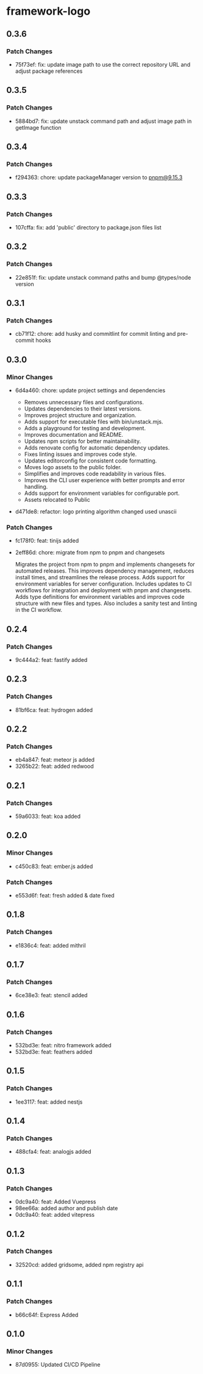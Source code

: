 # framework-logo

## 0.3.6

### Patch Changes

- 75f73ef: fix: update image path to use the correct repository URL and adjust package references

## 0.3.5

### Patch Changes

- 5884bd7: fix: update unstack command path and adjust image path in getImage function

## 0.3.4

### Patch Changes

- f294363: chore: update packageManager version to pnpm@9.15.3

## 0.3.3

### Patch Changes

- 107cffa: fix: add 'public' directory to package.json files list

## 0.3.2

### Patch Changes

- 22e851f: fix: update unstack command paths and bump @types/node version

## 0.3.1

### Patch Changes

- cb71f12: chore: add husky and commitlint for commit linting and pre-commit hooks

## 0.3.0

### Minor Changes

- 6d4a460: chore: update project settings and dependencies

  - Removes unnecessary files and configurations.
  - Updates dependencies to their latest versions.
  - Improves project structure and organization.
  - Adds support for executable files with bin/unstack.mjs.
  - Adds a playground for testing and development.
  - Improves documentation and README.
  - Updates npm scripts for better maintainability.
  - Adds renovate config for automatic dependency updates.
  - Fixes linting issues and improves code style.
  - Updates editorconfig for consistent code formatting.
  - Moves logo assets to the public folder.
  - Simplifies and improves code readability in various files.
  - Improves the CLI user experience with better prompts and error handling.
  - Adds support for environment variables for configurable port.
  - Assets relocated to Public

- d471de8: refactor: logo printing algorithm changed used unascii

### Patch Changes

- fc178f0: feat: tinijs added
- 2eff86d: chore: migrate from npm to pnpm and changesets

  Migrates the project from npm to pnpm and implements changesets for automated releases. This improves dependency management, reduces install times, and streamlines the release process. Adds support for environment variables for server configuration. Includes updates to CI workflows for integration and deployment with pnpm and changesets. Adds type definitions for environment variables and improves code structure with new files and types. Also includes a sanity test and linting in the CI workflow.

## 0.2.4

### Patch Changes

- 9c444a2: feat: fastify added

## 0.2.3

### Patch Changes

- 81bf6ca: feat: hydrogen added

## 0.2.2

### Patch Changes

- eb4a847: feat: meteor js added
- 3265b22: feat: added redwood

## 0.2.1

### Patch Changes

- 59a6033: feat: koa added

## 0.2.0

### Minor Changes

- c450c83: feat: ember.js added

### Patch Changes

- e553d6f: feat: fresh added & date fixed

## 0.1.8

### Patch Changes

- e1836c4: feat: added mithril

## 0.1.7

### Patch Changes

- 6ce38e3: feat: stencil added

## 0.1.6

### Patch Changes

- 532bd3e: feat: nitro framework added
- 532bd3e: feat: feathers added

## 0.1.5

### Patch Changes

- 1ee3117: feat: added nestjs

## 0.1.4

### Patch Changes

- 488cfa4: feat: analogjs added

## 0.1.3

### Patch Changes

- 0dc9a40: feat: Added Vuepress
- 98ee66a: added author and publish date
- 0dc9a40: feat: added vitepress

## 0.1.2

### Patch Changes

- 32520cd: added gridsome, added npm registry api

## 0.1.1

### Patch Changes

- b66c64f: Express Added

## 0.1.0

### Minor Changes

- 87d0955: Updated CI/CD Pipeline

